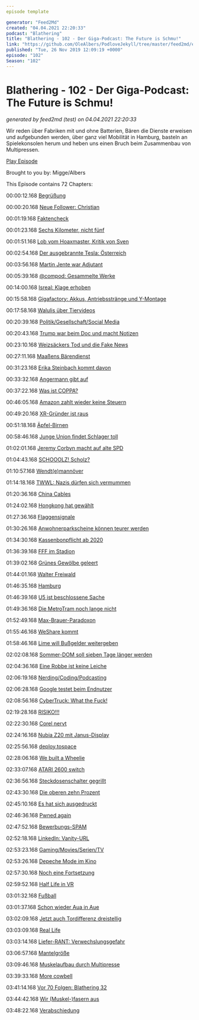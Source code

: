 ```yaml
---
episode template

generator: "Feed2Md"
created: "04.04.2021 22:20:33"
podcast: "Blathering"
title: "Blathering - 102 - Der Giga-Podcast: The Future is Schmu!"
link: "https://github.com/OleAlbers/PodloveJekyll/tree/master/feed2md/example/export/seasons/4/2019/11/Blathering___102___Der_Giga_Podcast__The_Future_is_Schmu_.md"
published: "Tue, 26 Nov 2019 12:09:19 +0000"
episode: "102"
Season: "102"
---
```


# Blathering - 102 - Der Giga-Podcast: The Future is Schmu!
_generated by feed2md (test) on 04.04.2021 22:20:33_

Wir reden über Fabriken mit und ohne Batterien, Bären die Dienste erweisen und aufgebunden werden, über ganz viel Mobilität in Hamburg, basteln an Spielekonsolen herum und heben uns einen Bruch beim Zusammenbau von Multipressen.

[Play Episode](https://www.blathering.de/podlove/file/1021/s/feed/c/mp3/blathering_102.mp3)

Brought to you by: Migge/Albers

This Episode contains 72 Chapters:


00:00:12.168 [Begrüßung]()

00:00:20.168 [Neue Follower: Christian](http://twitter.com/umwomukum)

00:01:19.168 [Faktencheck]()

00:01:23.168 [Sechs Kilometer, nicht fünf]()

00:01:51.168 [Lob vom Hoaxmaster, Kritik von Sven](http://twitter.com/SvenUckermann/status/1196782973300940800)

00:02:54.168 [Der ausgebrannte Tesla: Österreich](http://www.donaukurier.de/nachrichten/panorama/Ausgebrannter-Tesla-steht-fuenf-Wochen-auf-Parkplatz;art154670,4391964)

00:03:56.168 [Martin Jente war Adjutant](http://de.wikipedia.org/wiki/Martin_Jente)

00:05:39.168 [@compod: Gesammelte Werke](http://twitter.com/search?q=(from%3Acompod)%20(%40blathering_pod)%20until%3A2019-11-26%29since%3A2019-11-18&src=typed_query&f=live)

00:14:00.168 [Isreal: Klage erhoben](http://www.tagesschau.de/ausland/israel-praesident-neuwahl-101.html)

00:15:58.168 [Gigafactory: Akkus, Antriebsstränge und Y-Montage](http://en.wikipedia.org/wiki/Tesla_Gigafactory_Europe)

00:17:58.168 [Walulis über Tiervideos](http://www.youtube.com/watch?v=v_wbbx-s2Tw)

00:20:39.168 [Politik/Gesellschaft/Social Media]()

00:20:43.168 [Trump war beim Doc und macht Notizen](http://www.tagesspiegel.de/politik/trump-und-die-medien-der-praesident-und-die-politik-des-schwarzen-filzstifts/25256084.html)

00:23:10.168 [Weizsäckers Tod und die Fake News](http://www.spiegel.de/panorama/justiz/berlin-weizsaecker-sohn-fritz-bei-vortrag-in-klinik-erstochen-a-1297327.html)

00:27:11.168 [Maaßens Bärendienst](http://www.tagesspiegel.de/politik/ein-guter-mann-maassen-raet-spd-zur-wahl-von-scholz/25247222.html)

00:31:23.168 [Erika Steinbach kommt davon](https://www.fr.de/frankfurt/frankfurt-am-main-ort28687/erika-steinbach-meron-mendel-legen-rechtsstreit-zr-13223721.html)

00:33:32.168 [Angermann gibt auf](http://www.migazin.de/2019/11/25/saechsische-buergermeisterin-gibt-nach-rechter-hetze-amt-auf/)

00:37:22.168 [Was ist COPPA?](http://www.youtube.com/watch?v=4T7l-5hGL0Y)

00:46:05.168 [Amazon zahlt wieder keine Steuern](https://finance.yahoo.com/news/amazon-taxes-zero-180337770.html)

00:49:20.168 [XR-Gründer ist raus](http://www.theguardian.com/environment/2019/nov/20/extinction-rebellion-founders-holocaust-remarks-spark-fury)

00:51:18.168 [Äpfel-Birnen](http://twitter.com/tmigge/status/1197816753801158656)

00:58:46.168 [Junge Union findet Schlager toll](http://checkpoint.tagesspiegel.de/langmeldung/6BYi6R3Vh5HVFxvVn4jWvV)

01:02:01.168 [Jeremy Corbyn macht auf alte SPD](https://www.theguardian.com/politics/2019/nov/21/andrew-sparrows-election-briefing-big-reveal-for-labours-radical-manifesto)

01:04:43.168 [SCHOOOLZ! Scholz?](http://www.welt.de/politik/deutschland/article203732236/Steuern-Scholz-dementiert-Berichte-ueber-Strafen-fuer-Vereine.html)

01:10:57.168 [Wendt(e)mannöver](http://www.t-online.de/nachrichten/deutschland/id_86871314/sachsen-anhalt-elf-gruende-warum-rainer-wendt-nicht-staatssekretaer-geworden-ist.html)

01:14:18.168 [TWWL: Nazis dürfen sich vermummen](http://twitter.com/Polizei_H/status/1198272877885345793)

01:20:36.168 [China Cables](https://www.theguardian.com/world/2019/nov/24/china-cables-leak-no-escapes-reality-china-uighur-prison-camp)

01:24:02.168 [Hongkong hat gewählt](https://www.theguardian.com/world/2019/nov/24/hong-kong-residents-turn-up-for-local-elections-in-record-numbers)

01:27:36.168 [Flaggensignale](http://www.tagesspiegel.de/politik/antrag-beim-bundesparteitag-cdu-spitzenpolitiker-fuer-dauerbeflaggung-an-schulen/25250818.html)

01:30:26.168 [Anwohnerparkscheine können teurer werden](https://www1.wdr.de/radio/wdr4/wort/zur-sache/kommentar-anwohnerparkplatz-102.html)

01:34:30.168 [Kassenbonpflicht ab 2020](https://www.br.de/nachrichten/wirtschaft/kassenbons-ausdruck-wird-pflicht-ab-2020,Rf4Mt2x)

01:36:39.168 [FFF im Stadion](http://www.deutschlandfunkkultur.de/buergerinnenversammlung-berlin-weltrettung-fuer-29-95-euro.2165.de.html?dram:article_id=464028)

01:39:02.168 [Grünes Gewölbe geleert](https://www.welt.de/vermischtes/article203793326/Gruenes-Gewoelbe-Dresden-Drei-Juwelengarnituren-weg-Oeffentlichkeitsfahndung.html)

01:44:01.168 [Walter Freiwald](http://bildblog.de/115918/bild-kuerzt-bild-kritik/)

01:46:35.168 [Hamburg]()

01:46:39.168 [U5 ist beschlossene Sache](https://www.hamburg1.de/nachrichten/42982/CDU_plant_Stadbahn.html)

01:49:36.168 [Die MetroTram noch lange nicht](http://fink.hamburg/2019/11/gibt-es-bald-eine-neue-strassenbahn-im-westen/)

01:52:49.168 [Max-Brauer-Paradoxon](http://twitter.com/stammtischphilo/status/1197546762619301889)

01:55:46.168 [WeShare kommt](https://www.hamburg1.de/nachrichten/42995/Neuer_Carsharing_Dienst_fuer_Hamburg.html)

01:58:46.168 [Lime will Bußgelder weitergeben](https://www.hamburg1.de/nachrichten/43015/Lime_will_Bussgelder_an_Kunden_weitergeben.html)

02:02:08.168 [Sommer-DOM soll sieben Tage länger werden](https://www.hamburg1.de/nachrichten/42983/Mitte_Koalition_will_Sommerdom_verlaengern.html)

02:04:36.168 [Eine Robbe ist keine Leiche](https://www.hamburg1.de/nachrichten/43014/Grosseinsatz_nach_vermeintlichem_Leichenfund.html)

02:06:19.168 [Nerding/Coding/Podcasting]()

02:06:28.168 [Google testet beim Endnutzer](http://www.zdnet.de/88373345/unternehmen-weltweit-betroffen-experimentelle-chrome-funktion-laesst-browser-tabs-abstuerzen/)

02:08:56.168 [CyberTruck: What the Fuck!](http://medium.com/@Aus_der_UBahn/cybertruck-design-bullshit-1f5d25852e7a)

02:19:28.168 [RISIKO!!!](http://www.gisimmorisknaturgefahren.de/immorisk.html)

02:22:30.168 [Corel nervt](http://twitter.com/stammtischphilo/status/1196913050542125058)

02:24:16.168 [Nubia Z20 mit Janus-Display](https://www.golem.de/news/nubia-z20-im-test-zwei-bildschirme-statt-einer-frontkamera-1911-145052.html)

02:25:56.168 [deploy.tospace](http://twitter.com/stammtischphilo/status/1197865976009830401)

02:28:06.168 [We built a Wheelie](http://www.youtube.com/watch?v=paRWUdTaa8Y)

02:33:07.168 [ATARI 2600 switch](http://twitter.com/stammtischphilo/status/1197897238082707457)

02:36:56.168 [Steckdosenschalter gegrillt](http://twitter.com/tmigge/status/1198886010412830720)

02:43:30.168 [Die oberen zehn Prozent](http://twitter.com/stammtischphilo/status/1198945992734859266)

02:45:10.168 [Es hat sich ausgedruckt](http://twitter.com/stammtischphilo/status/1198977457510125569)

02:46:36.168 [Pwned again](https://twitter.com/stammtischphilo/status/1198179072725135361)

02:47:52.168 [Bewerbungs-SPAM](http://www.felix-welt.de/initiativbewerbung-online-de/)

02:52:18.168 [LinkedIn: Vanity-URL](http://www.linkedin.com/help/linkedin/answer/3686/personalisieren-der-url-fur-ihr-offentliches-profil?lang=de)

02:53:23.168 [Gaming/Movies/Serien/TV]()

02:53:26.168 [Depeche Mode im Kino](http://www.rollingstone.de/kritik-depeche-mode-film-spirits-in-the-forest-empfehlung-1865651/)

02:57:30.168 [Noch eine Fortsetzung](http://en.wikipedia.org/wiki/Bad_Boys_for_Life)

02:59:52.168 [Half Life in VR](https://www.golem.de/news/valve-half-life-schickt-alyx-in-city-17-1911-145149.html)

03:01:32.168 [Fußball]()

03:01:37.168 [Schon wieder Aua in Aue](http://www.fcstpauli.com/matches/2019-2020-14-fc-erzgebirge-aue-vs-fc-st-pauli/)

03:02:09.168 [Jetzt auch Tordifferenz dreistellig](http://www.fussball.de/spiel/condor-3-fc-preussen-hamburg-1/-/spiel/027I7R25RS000000VS5489B4VU9HDBC9#!/)

03:03:09.168 [Real Life]()

03:03:14.168 [Liefer-RANT: Verwechslungsgefahr](http://twitter.com/tmigge/status/1198870116341108736)

03:06:57.168 [Mantelgröße](http://twitter.com/stammtischphilo/status/1198998466883702784)

03:09:46.168 [Muskelaufbau durch Multipresse](http://www.youtube.com/watch?v=RbYHRbpBJNg)

03:39:33.168 [More cowbell](http://www.youtube.com/watch?v=cVsQLlk-T0s)

03:41:14.168 [Vor 70 Folgen: Blathering 32](http://www.blathering.de/2017/08/blathering-032-das-artet-ja-in-arbeit-aus/)

03:44:42.168 [Wir (Muskel-)fasern aus](https://www.hamburg.de/laufstrecken-in-hamburg/347950/laufen-niendorfer-gehege/)

03:48:22.168 [Verabschiedung]()


